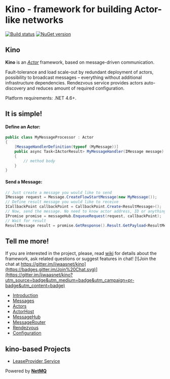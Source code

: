 # Kino - framework for building Actor-like networks


[![Build status](https://ci.appveyor.com/api/projects/status/khn5imataa5uw4oj?svg=true)](https://ci.appveyor.com/project/iiwaasnet/kino)
[![NuGet version](https://badge.fury.io/nu/kino.svg)](https://badge.fury.io/nu/kino)


Kino
------------------------
**Kino** is an *[Actor](https://en.wikipedia.org/wiki/Actor_model)* framework, based on message-driven communication.

Fault-tolerance and load scale-out by redundant deployment of actors, possibility to broadcast messages – everything without additional infrastructure dependencies. Rendezvous service provides actors auto-discovery and reduces amount of required configuration.

Platform requirements: .NET 4.6+.

It is simple!
-------------------------------------
#### Define an Actor:

```csharp
public class MyMessageProcessor : Actor
{
    [MessageHandlerDefinition(typeof (MyMessage))]
    public async Task<IActorResult> MyMessageHandler(IMessage message)
    {
        // method body
    }
}
```
#### Send a Message:

```csharp
// Just create a message you would like to send
IMessage request = Message.CreateFlowStartMessage(new MyMessage());
// Define result message you would like to receive
ICallbackPoint callbackPoint = CallbackPoint.Create<ResultMessage>();
// Now, send the message. No need to know actor address, ID or anything else!
IPromise promise = messageHub.EnqueueRequest(request, callbackPoint);
// Wait for result
ResultMessage result = promise.GetResponse().Result.GetPayload<ResultMessage>();
```

Tell me more!
-------------------------------------
If you are interested in the project, please, read [wiki](https://github.com/iiwaasnet/kino/wiki) for details about the framework, ask related questions or suggest features in chat! [![Join the chat at https://gitter.im/iiwaasnet/kino](https://badges.gitter.im/Join%20Chat.svg)](https://gitter.im/iiwaasnet/kino?utm_source=badge&utm_medium=badge&utm_campaign=pr-badge&utm_content=badge)


* [Introduction](https://github.com/iiwaasnet/kino/wiki)
* [Messages](https://github.com/iiwaasnet/kino/wiki/Messages)
* [Actors](https://github.com/iiwaasnet/kino/wiki/Actors)
* [ActorHost](https://github.com/iiwaasnet/kino/wiki/ActorHost)
* [MessageHub](https://github.com/iiwaasnet/kino/wiki/MessageHub)
* [MessageRouter](https://github.com/iiwaasnet/kino/wiki/MessageRouter)
* [Rendezvous](https://github.com/iiwaasnet/kino/wiki/Rendezvous)
* [Configuration](https://github.com/iiwaasnet/kino/wiki/Configuration)

kino-based Projects
-------------------------------------
* [LeaseProvider Service](https://github.com/iiwaasnet/kino.LeaseProvider)
 

Powered by **[NetMQ](https://github.com/zeromq/netmq)**
